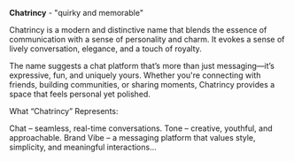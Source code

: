 <b>Chatrincy</b> - "quirky and memorable"

Chatrincy is a modern and distinctive name that blends the essence of communication with a sense of personality and charm. It evokes a sense of lively conversation, elegance, and a touch of royalty.

The name suggests a chat platform that’s more than just messaging—it’s expressive, fun, and uniquely yours. Whether you're connecting with friends, building communities, or sharing moments, Chatrincy provides a space that feels personal yet polished.

What “Chatrincy” Represents:

Chat – seamless, real-time conversations.
Tone – creative, youthful, and approachable.
Brand Vibe – a messaging platform that values style, simplicity, and meaningful interactions...